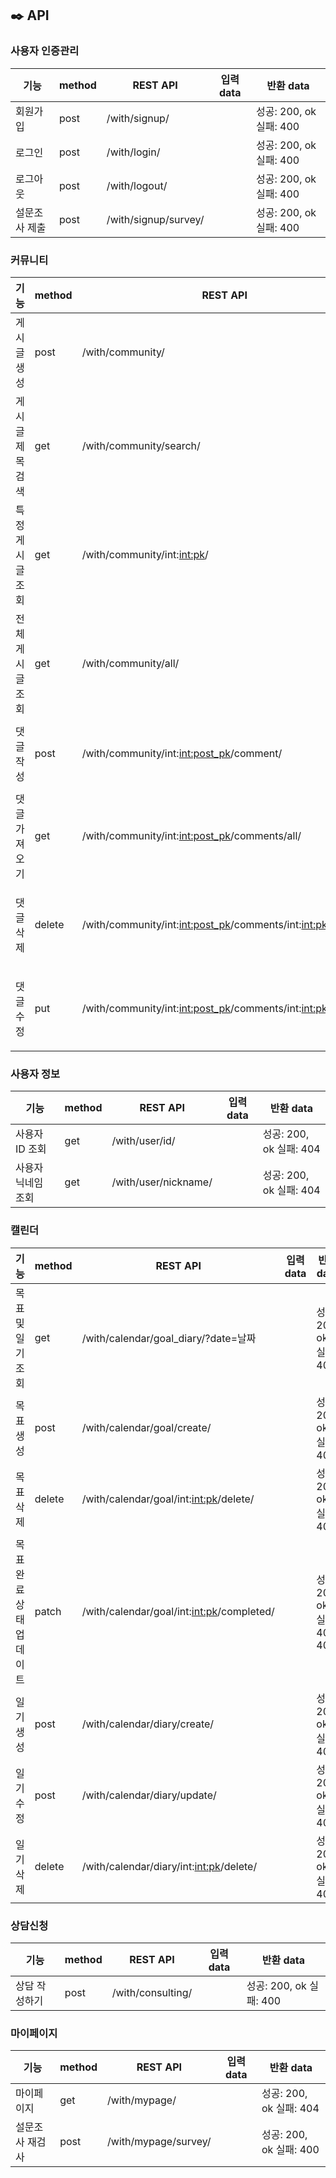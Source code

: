 ## ✒️ API

### 사용자 인증관리
| 기능         | method | REST API              | 입력 data                 | 반환 data                  |
|--------------|--------|-----------------------|---------------------------|----------------------------|
| 회원가입     | post   | /with/signup/         |                           | 성공: 200, ok 실패: 400    |
| 로그인       | post   | /with/login/          |                           | 성공: 200, ok 실패: 400    |
| 로그아웃     | post   | /with/logout/         |                           | 성공: 200, ok 실패: 400    |
| 설문조사 제출 | post   | /with/signup/survey/  |                           | 성공: 200, ok 실패: 400    |

### 커뮤니티
| 기능                 | method | REST API                                             | 입력 data                 | 반환 data                   |
|----------------------|--------|------------------------------------------------------|---------------------------|-----------------------------|
| 게시글 생성          | post   | /with/community/                                     |                           | 성공: 200, ok 실패: 400     |
| 게시글 제목검색      | get    | /with/community/search/                              |                           | 성공: 200, ok 실패: 400     |
| 특정 게시글 조회     | get    | /with/community/int:<int:pk>/                        |                           | 성공: 200, ok 실패: 404     |
| 전체 게시글 조회     | get    | /with/community/all/                                 |                           | 성공: 200, ok 실패: 400     |
| 댓글 작성            | post   | /with/community/int:<int:post_pk>/comment/           |                           | 성공: 200, ok 실패: 400     |
| 댓글 가져오기        | get    | /with/community/int:<int:post_pk>/comments/all/      |                           | 성공: 200, ok 실패: 404     |
| 댓글 삭제            | delete | /with/community/int:<int:post_pk>/comments/int:<int:pk>/delete/ |                        | 성공: 200, ok 실패: 400, 403|
| 댓글 수정            | put    | /with/community/int:<int:post_pk>/comments/int:<int:pk>/update/ |                        | 성공: 200, ok 실패: 400, 403|

### 사용자 정보
| 기능                  | method | REST API                  | 입력 data                 | 반환 data                   |
|-----------------------|--------|---------------------------|---------------------------|-----------------------------|
| 사용자 ID 조회        | get    | /with/user/id/            |                           | 성공: 200, ok 실패: 404     |
| 사용자 닉네임 조회    | get    | /with/user/nickname/      |                           | 성공: 200, ok 실패: 404     |

### 캘린더
| 기능                       | method | REST API                                      | 입력 data                 | 반환 data                   |
|----------------------------|--------|-----------------------------------------------|---------------------------|-----------------------------|
| 목표 및 일기 조회          | get    | /with/calendar/goal_diary/?date=날짜          |                           | 성공: 200, ok 실패: 404     |
| 목표 생성                  | post   | /with/calendar/goal/create/                   |                           | 성공: 200, ok 실패: 400     |
| 목표 삭제                  | delete | /with/calendar/goal/int:<int:pk>/delete/      |                           | 성공: 200, ok 실패: 404     |
| 목표 완료 상태 업데이트    | patch   | /with/calendar/goal/int:<int:pk>/completed/   |                           | 성공: 200, ok 실패: 400, 404|
| 일기 생성                  | post   | /with/calendar/diary/create/                  |                           | 성공: 200, ok 실패: 400     |
| 일기 수정                  | post   | /with/calendar/diary/update/                  |                           | 성공: 200, ok 실패: 400     |
| 일기 삭제                  | delete | /with/calendar/diary/int:<int:pk>/delete/     |                           | 성공: 200, ok 실패: 404     |

### 상담신청
| 기능                | method | REST API           | 입력 data                 | 반환 data                   |
|---------------------|--------|--------------------|---------------------------|-----------------------------|
| 상담 작성하기       | post   | /with/consulting/  |                           | 성공: 200, ok 실패: 400     |

### 마이페이지
| 기능                | method | REST API           | 입력 data                 | 반환 data                   |
|---------------------|--------|--------------------|---------------------------|-----------------------------|
| 마이페이지           | get    | /with/mypage/      |                           | 성공: 200, ok 실패: 404     |
| 설문조사 재검사     | post   | /with/mypage/survey/ |                         | 성공: 200, ok 실패: 400     |

